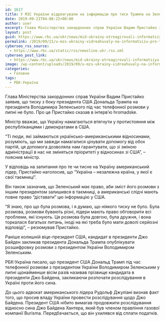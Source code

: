 ```yaml
---
id: 1617
title: У МЗС України відреагували на інформацію про тиск Трампа на Зеленського
date: 2019-09-21T04:08:22+00:00
author: user
excerpt: Глава Міністерства закордонних справ України Вадим Пристайко заявив, що тиску з боку президента США Дональда Трампа на президента Володимира Зеленського під...
layout: post
guid: https://www.rbc.ua/ukr/news/mid-ukrainy-otreagirovali-informatsiyu-davlenii-1569031745.html
permalink: /2019/09/21/u-mzs-ukrainy-vidreahuvaly-na-informatsiiu-pro-tysk-trampa-na-zelens-koho/
cyberseo_rss_source:
  - https://www.rbc.ua/static/rss/newsline.ukr.rss.xml
cyberseo_post_link:
  - https://www.rbc.ua/ukr/news/mid-ukrainy-otreagirovali-informatsiyu-davlenii-1569031745.html
image: /wp-content/uploads/2019/09/u-mzs-ukrainy-vidreahuvaly-na-informatsiiu-pro-tysk-trampa-na-zelens-koho.jpg
categories:
  - Головне
tags:
  - РБК-Україна
---
```

Глава Міністерства закордонних справ України Вадим Пристайко заявив, що тиску з боку президента США Дональда Трампа на президента Володимира Зеленського під час телефонної розмови у липні не було. Про це Пристайко сказав в інтерв’ю hromadske.

Міністр вважає, що Україну намагаються втягнути у протистояння між республіканцями і демократами в США.

&#8220;Ті люди, які займаються українсько-американськими відносинами, розуміють, що ми завжди намагалися цінувати допомогу від обох партій, ця допомога дозволяла нам гарантувати, що зі зміною адміністрації в нас не зміняться пріоритеті у відносинах зі США&#8221;, &#8211; пояснив міністр.

У відповідь на запитання про те чи тисне на Україну американський лідер, Пристайко наголосив, що &#8220;Україна &#8211; незалежна країна, у якої є свої таємниці&#8221;.

Він також зазначив, що Зеленський має право, аби зміст його розмови з іншим президентом залишився в таємниці, а американські слідчі мають повне право &#8220;діставати&#8221; цю інформацію у США.

&#8220;Я знаю, про що була розмова, і я думаю, що ніякого тиску не було. Була розмова, розмови бувають різні, лідери мають право обговорити всі проблеми, які існують. Ця розмова була довгою, була дружня, і вона торкалася багатьох питань, іноді на які треба було мати доволі серйозні відповіді&#8221;, &#8211; резюмував Пристайко.

Раніше колишній віце-президент США, кандидат в президенти Джо Байден закликав президента Дональда Трампа опублікувати розшифровку розмови з президентом України Володимиром Зеленським. 

РБК-Україна писало, що президент США Дональд Трамп під час телефонної розмови з президентом України Володимиром Зеленським у липні щонайменше вісім разів називав прізвище кандидата в президенти Джо Байдена, закликаючи розпочати розслідування в Україні проти його сина.

До цього адвокат американського лідера Рудольф Джуліані визнав факт того, що просив владу України провести розслідування щодо Джо Байдена. Президент США нібито вимагав продовжити розслідування відносно сина Джо Байдена Хантера, який був членом правління газової компанії Burisma. Передбачається, що він ухилявся від сплати податків.